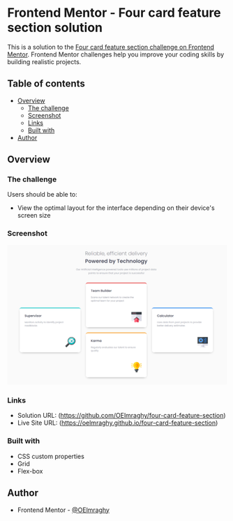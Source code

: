 # Frontend Mentor - Four card feature section solution

This is a solution to the [Four card feature section challenge on Frontend Mentor](https://www.frontendmentor.io/challenges/four-card-feature-section-weK1eFYK). Frontend Mentor challenges help you improve your coding skills by building realistic projects. 

## Table of contents

- [Overview](#overview)
  - [The challenge](#the-challenge)
  - [Screenshot](#screenshot)
  - [Links](#links)
  - [Built with](#built-with)
- [Author](#author)

## Overview

### The challenge

Users should be able to:

- View the optimal layout for the interface depending on their device's screen size

### Screenshot

![](images/Screenshot.png)

### Links

- Solution URL: (https://github.com/OElmraghy/four-card-feature-section)
- Live Site URL: (https://oelmraghy.github.io/four-card-feature-section)

### Built with

- CSS custom properties
- Grid
- Flex-box

## Author

- Frontend Mentor - [@OElmraghy](https://www.frontendmentor.io/profile/OElmraghy)

